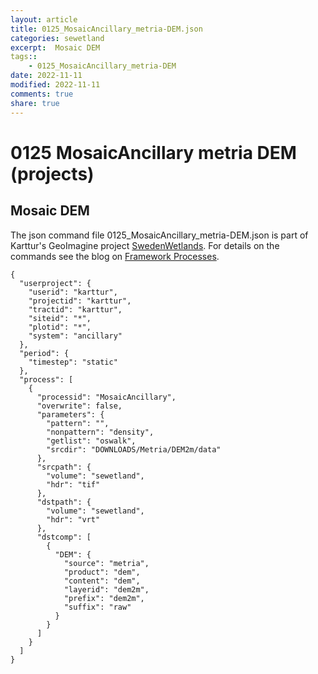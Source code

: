 ```yaml
---
layout: article
title: 0125_MosaicAncillary_metria-DEM.json
categories: sewetland
excerpt:  Mosaic DEM 
tags:: 
    - 0125_MosaicAncillary_metria-DEM
date: 2022-11-11
modified: 2022-11-11
comments: true
share: true
---
```


# 0125 MosaicAncillary metria DEM (projects)

##  Mosaic DEM 

The json command file <span class='file'>0125_MosaicAncillary_metria-DEM.json</span> is part of Karttur's GeoImagine project [<span class='project'>SwedenWetlands</span>](https://karttur.github.io/geoimagine03-proj-wetland-se/index.html). For details on the commands see the blog on [Framework Processes](https://karttur.github.io/geoimagine03-docs-procpack/).

```
{
  "userproject": {
    "userid": "karttur",
    "projectid": "karttur",
    "tractid": "karttur",
    "siteid": "*",
    "plotid": "*",
    "system": "ancillary"
  },
  "period": {
    "timestep": "static"
  },
  "process": [
    {
      "processid": "MosaicAncillary",
      "overwrite": false,
      "parameters": {
        "pattern": "",
        "nonpattern": "density",
        "getlist": "oswalk",
        "srcdir": "DOWNLOADS/Metria/DEM2m/data"
      },
      "srcpath": {
        "volume": "sewetland",
        "hdr": "tif"
      },
      "dstpath": {
        "volume": "sewetland",
        "hdr": "vrt"
      },
      "dstcomp": [
        {
          "DEM": {
            "source": "metria",
            "product": "dem",
            "content": "dem",
            "layerid": "dem2m",
            "prefix": "dem2m",
            "suffix": "raw"
          }
        }
      ]
    }
  ]
}
```
